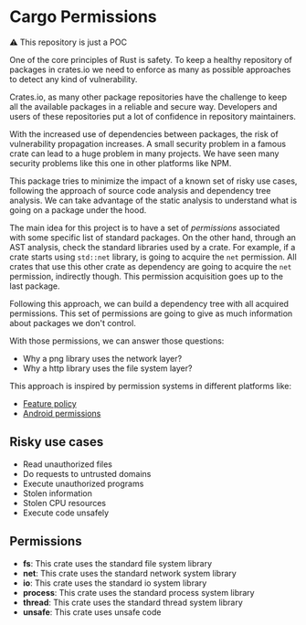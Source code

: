 # Cargo Permissions

:warning: This repository is just a POC

One of the core principles of Rust is safety. To keep a healthy repository of
packages in crates.io we need to enforce as many as possible approaches to
detect any kind of vulnerability.

Crates.io, as many other package repositories have the challenge to keep all
the available packages in a reliable and secure way. Developers and users
of these repositories put a lot of confidence in repository maintainers.

With the increased use of dependencies between packages, the risk of
vulnerability propagation increases. A small security problem in a famous
crate can lead to a huge problem in many projects. We have seen many security
problems like this one in other platforms like NPM.

This package tries to minimize the impact of a known set of risky use cases,
following the approach of source code analysis and dependency tree analysis. We
can take advantage of the static analysis to understand what is going on a
package under the hood.

The main idea for this project is to have a set of _permissions_ associated
with some specific list of standard packages. On the other hand, through an AST
analysis, check the standard libraries used by a crate. For example, if a crate
starts using `std::net` library, is going to acquire the `net` permission. All
crates that use this other crate as dependency are going to acquire the `net`
permission, indirectly though. This permission acquisition goes up to the last
package.

Following this approach, we can build a dependency tree with all acquired
permissions. This set of permissions are going to give as much information
about packages we don't control.

With those permissions, we can answer those questions:

- Why a png library uses the network layer?
- Why a http library uses the file system layer?

This approach is inspired by permission systems in different platforms like:

- [Feature policy](https://developer.mozilla.org/en-US/docs/Web/HTTP/Headers/Feature-Policy)
- [Android permissions](https://developer.android.com/guide/topics/permissions/overview)

## Risky use cases

- Read unauthorized files
- Do requests to untrusted domains
- Execute unauthorized programs
- Stolen information
- Stolen CPU resources
- Execute code unsafely

## Permissions

- **fs**: This crate uses the standard file system library
- **net**: This crate uses the standard network system library
- **io**: This crate uses the standard io system library
- **process**: This crate uses the standard process system library
- **thread**: This crate uses the standard thread system library
- **unsafe**: This crate uses unsafe code

